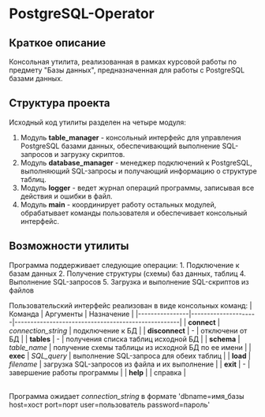 # PostgreSQL-Operator

## Краткое описание

Консольная утилита, реализованная в рамках курсовой работы по предмету "Базы данных", предназначенная для работы с PostgreSQL базами данных.

## Структура проекта

Исходный код утилиты разделен на четыре модуля:
  1. Модуль **table_manager** - консольный интерфейс для управления PostgreSQL базами данных, обеспечивающий выполнение SQL-запросов и загрузку скриптов.
  2. Модуль **database_manager** - менеджер подключений к PostgreSQL, выполняющий SQL-запросы и получающий информацию о структуре таблиц.
  3. Модуль **logger** - ведет журнал операций программы, записывая все действия и ошибки в файл.
  4. Модуль **main** - координирует работу остальных модулей, обрабатывает команды пользователя и обеспечивает консольный интерфейс.

## Возможности утилиты

Программа поддерживает следующие операции:
    1. Подключение к базам данных
    2. Получение структуры (схемы) баз данных, таблиц
    4. Выполнение SQL-запросов
    5. Загрузка и выполнение SQL-скриптов из файлов

Пользовательский интерфейс реализован в виде консольных команд:
|    Команда     |      Аргументы      |                     Назначение                     |
|----------------|---------------------|----------------------------------------------------|
| **connect**    | *connection_string* | подключение к БД                                   |
| **disconnect** | -                   | отключени от БД                                    |
| **tables**     | -                   | получения списка таблиц исходной БД                |
| **schema**     | *table_name*        | получение схемы таблицы из исходной БД по ее имени |
| **exec**       | *SQL_query*         | выполнение SQL-запроса для обеих таблиц            |
| **load**       | *filename*          | загрузка SQL-запросов из файла и их выполнение     |
| **exit**       | -                   | завершение работы программы                        |
| **help**       |                     | справка                                            |

<br>Программа ожидает *connection_string* в формате 'dbname=имя_базы host=хост port=порт user=пользователь password=пароль'
